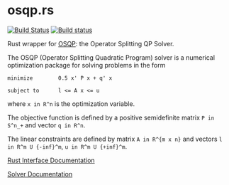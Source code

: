 # osqp.rs
[![Build Status](https://travis-ci.org/oxfordcontrol/osqp.rs.svg?branch=master)](https://travis-ci.org/oxfordcontrol/osqp.rs)
[![Build status](https://ci.appveyor.com/api/projects/status/qb4a1mac09k927ag/branch/master?svg=true)](https://ci.appveyor.com/project/ebarnard/osqp-rs/branch/master)

Rust wrapper for [OSQP](https://osqp.org/): the Operator Splitting QP Solver.

The OSQP (Operator Splitting Quadratic Program) solver is a numerical optimization package for solving problems in the form
```
minimize        0.5 x' P x + q' x

subject to      l <= A x <= u
```
where `x in R^n` is the optimization variable.

The objective function is defined by a positive semidefinite matrix `P in S^n_+` and vector `q in R^n`.

The linear constraints are defined by matrix `A in R^{m x n}` and vectors `l in R^m U {-inf}^m`, `u in R^m U {+inf}^m`.

[Rust Interface Documentation](https://docs.rs/osqp/)

[Solver Documentation](https://osqp.org/)
